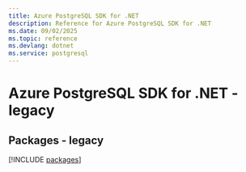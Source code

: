 ```yaml
---
title: Azure PostgreSQL SDK for .NET
description: Reference for Azure PostgreSQL SDK for .NET
ms.date: 09/02/2025
ms.topic: reference
ms.devlang: dotnet
ms.service: postgresql
---
```

# Azure PostgreSQL SDK for .NET - legacy
## Packages - legacy
[!INCLUDE [packages](postgresql-index.md)]